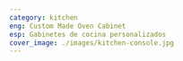 ```yaml
---
category: kitchen
eng: Custom Made Oven Cabinet
esp: Gabinetes de cocina personalizados
cover_image: ./images/kitchen-console.jpg
---
```


